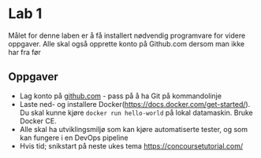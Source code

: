 # Lab 1

Målet for denne laben er å få installert nødvendig programvare for videre oppgaver. Alle skal også opprette konto på Github.com dersom man ikke har fra før

## Oppgaver

* Lag konto på [github.com](https://github.com) - pass på å ha Git på kommandolinje  
* Laste ned- og installere Docker(https://docs.docker.com/get-started/). Du skal kunne kjøre ```docker run hello-world``` på lokal datamaskin. Bruke Docker CE.
* Alle skal ha utviklingsmiljø som kan kjøre automatiserte tester, og som kan fungere i en DevOps pipeline
* Hvis tid; snikstart på neste ukes tema  https://concoursetutorial.com/
